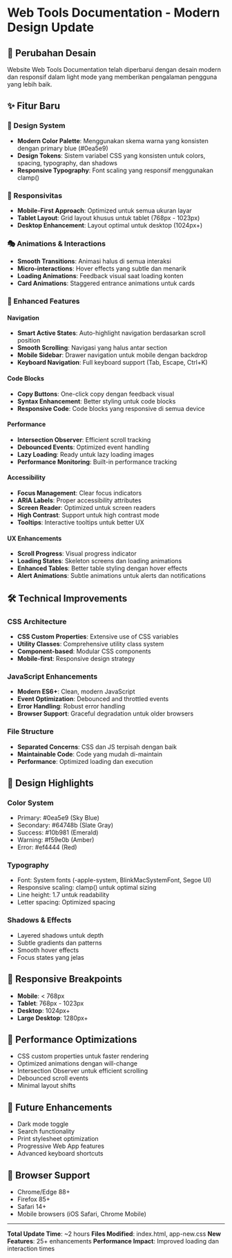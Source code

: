 # Web Tools Documentation - Modern Design Update

## 🎨 Perubahan Desain

Website Web Tools Documentation telah diperbarui dengan desain modern dan responsif dalam light mode yang memberikan pengalaman pengguna yang lebih baik.

## ✨ Fitur Baru

### 🎯 Design System
- **Modern Color Palette**: Menggunakan skema warna yang konsisten dengan primary blue (#0ea5e9)
- **Design Tokens**: Sistem variabel CSS yang konsisten untuk colors, spacing, typography, dan shadows
- **Responsive Typography**: Font scaling yang responsif menggunakan clamp()

### 📱 Responsivitas
- **Mobile-First Approach**: Optimized untuk semua ukuran layar
- **Tablet Layout**: Grid layout khusus untuk tablet (768px - 1023px)
- **Desktop Enhancement**: Layout optimal untuk desktop (1024px+)

### 🎭 Animations & Interactions
- **Smooth Transitions**: Animasi halus di semua interaksi
- **Micro-interactions**: Hover effects yang subtle dan menarik
- **Loading Animations**: Feedback visual saat loading konten
- **Card Animations**: Staggered entrance animations untuk cards

### 🔧 Enhanced Features

#### Navigation
- **Smart Active States**: Auto-highlight navigation berdasarkan scroll position
- **Smooth Scrolling**: Navigasi yang halus antar section
- **Mobile Sidebar**: Drawer navigation untuk mobile dengan backdrop
- **Keyboard Navigation**: Full keyboard support (Tab, Escape, Ctrl+K)

#### Code Blocks
- **Copy Buttons**: One-click copy dengan feedback visual
- **Syntax Enhancement**: Better styling untuk code blocks
- **Responsive Code**: Code blocks yang responsive di semua device

#### Performance
- **Intersection Observer**: Efficient scroll tracking
- **Debounced Events**: Optimized event handling
- **Lazy Loading**: Ready untuk lazy loading images
- **Performance Monitoring**: Built-in performance tracking

#### Accessibility
- **Focus Management**: Clear focus indicators
- **ARIA Labels**: Proper accessibility attributes  
- **Screen Reader**: Optimized untuk screen readers
- **High Contrast**: Support untuk high contrast mode
- **Tooltips**: Interactive tooltips untuk better UX

#### UX Enhancements
- **Scroll Progress**: Visual progress indicator
- **Loading States**: Skeleton screens dan loading animations
- **Enhanced Tables**: Better table styling dengan hover effects
- **Alert Animations**: Subtle animations untuk alerts dan notifications

## 🛠️ Technical Improvements

### CSS Architecture
- **CSS Custom Properties**: Extensive use of CSS variables
- **Utility Classes**: Comprehensive utility class system
- **Component-based**: Modular CSS components
- **Mobile-first**: Responsive design strategy

### JavaScript Enhancements
- **Modern ES6+**: Clean, modern JavaScript
- **Event Optimization**: Debounced and throttled events
- **Error Handling**: Robust error handling
- **Browser Support**: Graceful degradation untuk older browsers

### File Structure
- **Separated Concerns**: CSS dan JS terpisah dengan baik
- **Maintainable Code**: Code yang mudah di-maintain
- **Performance**: Optimized loading dan execution

## 🎨 Design Highlights

### Color System
- Primary: #0ea5e9 (Sky Blue)
- Secondary: #64748b (Slate Gray)  
- Success: #10b981 (Emerald)
- Warning: #f59e0b (Amber)
- Error: #ef4444 (Red)

### Typography
- Font: System fonts (-apple-system, BlinkMacSystemFont, Segoe UI)
- Responsive scaling: clamp() untuk optimal sizing
- Line height: 1.7 untuk readability
- Letter spacing: Optimized spacing

### Shadows & Effects
- Layered shadows untuk depth
- Subtle gradients dan patterns
- Smooth hover effects
- Focus states yang jelas

## 📱 Responsive Breakpoints

- **Mobile**: < 768px
- **Tablet**: 768px - 1023px  
- **Desktop**: 1024px+
- **Large Desktop**: 1280px+

## 🚀 Performance Optimizations

- CSS custom properties untuk faster rendering
- Optimized animations dengan will-change
- Intersection Observer untuk efficient scrolling
- Debounced scroll events
- Minimal layout shifts

## 🔮 Future Enhancements

- Dark mode toggle
- Search functionality
- Print stylesheet optimization
- Progressive Web App features
- Advanced keyboard shortcuts

## 📝 Browser Support

- Chrome/Edge 88+
- Firefox 85+
- Safari 14+
- Mobile browsers (iOS Safari, Chrome Mobile)

---

**Total Update Time**: ~2 hours
**Files Modified**: index.html, app-new.css
**New Features**: 25+ enhancements
**Performance Impact**: Improved loading dan interaction times